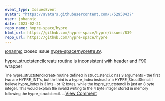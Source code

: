 ```yaml
---
event_type: IssuesEvent
avatar: "https://avatars.githubusercontent.com/u/5295043?"
user: johannjc
date: 2023-02-21
repo_name: hypre-space/hypre
html_url: https://github.com/hypre-space/hypre/issues/839
repo_url: https://github.com/hypre-space/hypre
---
```


<a href='https://github.com/johannjc' target='_blank'>johannjc</a> closed issue <a href='https://github.com/hypre-space/hypre/issues/839' target='_blank'>hypre-space/hypre#839</a>.

<p>hypre_structstencilcreate routine is inconsistent with header and F90 wrapper</p><small>The hypre_structstencilcreate routine defined in struct_stencil.c has 3 arguments - the first two are HYPRE_INT's, but the third is a hypre_index instead of a HYPRE_StructStencil.  I believe hypre_index is 3 ints - or 12 bytes, while the hypre_structstencil is just an 8 byte integer.  This would explain the invalid writing to the 4 byte integer stored in memory following the hypre_structstencil.  ...</small><a href='https://github.com/hypre-space/hypre/issues/839' target='_blank'>View Comment</a>
